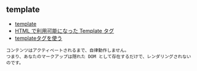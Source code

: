 ## template

- [template](https://developer.mozilla.org/ja/docs/Web/HTML/Element/template)
- [HTML で利用可能になった Template タグ](https://www.html5rocks.com/ja/tutorials/webcomponents/template/)
- [templateタグを使う](https://qiita.com/keiskimu/items/649fd3de770ba88802e3)

~~~
コンテンツはアクティベートされるまで、自律動作しません。
つまり、あなたのマークアップは隠れた DOM として存在するだけで、レンダリングされないのです。
~~~
